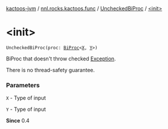 [kactoos-jvm](../../index.md) / [nnl.rocks.kactoos.func](../index.md) / [UncheckedBiProc](index.md) / [&lt;init&gt;](./-init-.md)

# &lt;init&gt;

`UncheckedBiProc(proc: `[`BiProc`](../../nnl.rocks.kactoos/-bi-proc/index.md)`<`[`X`](index.md#X)`, `[`Y`](index.md#Y)`>)`

BiProc that doesn't throw checked [Exception](https://kotlinlang.org/api/latest/jvm/stdlib/kotlin/-exception/index.html).

There is no thread-safety guarantee.

### Parameters

`X` - Type of input

`Y` - Type of input

**Since**
0.4

